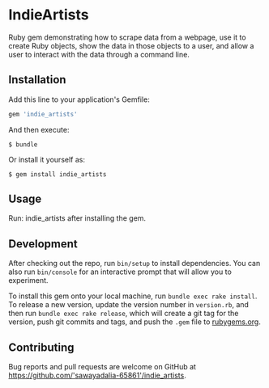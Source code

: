# IndieArtists

Ruby gem demonstrating how to scrape data from a webpage, use it to create Ruby objects, show the data in those objects to a user, and allow a user to interact with the data through a command line.

## Installation

Add this line to your application's Gemfile:

```ruby
gem 'indie_artists'
```

And then execute:

    $ bundle

Or install it yourself as:

    $ gem install indie_artists

## Usage

Run: indie_artists after installing the gem.

## Development

After checking out the repo, run `bin/setup` to install dependencies. You can also run `bin/console` for an interactive prompt that will allow you to experiment.

To install this gem onto your local machine, run `bundle exec rake install`. To release a new version, update the version number in `version.rb`, and then run `bundle exec rake release`, which will create a git tag for the version, push git commits and tags, and push the `.gem` file to [rubygems.org](https://rubygems.org).

## Contributing

Bug reports and pull requests are welcome on GitHub at https://github.com/'sawayadalia-65861'/indie_artists.
